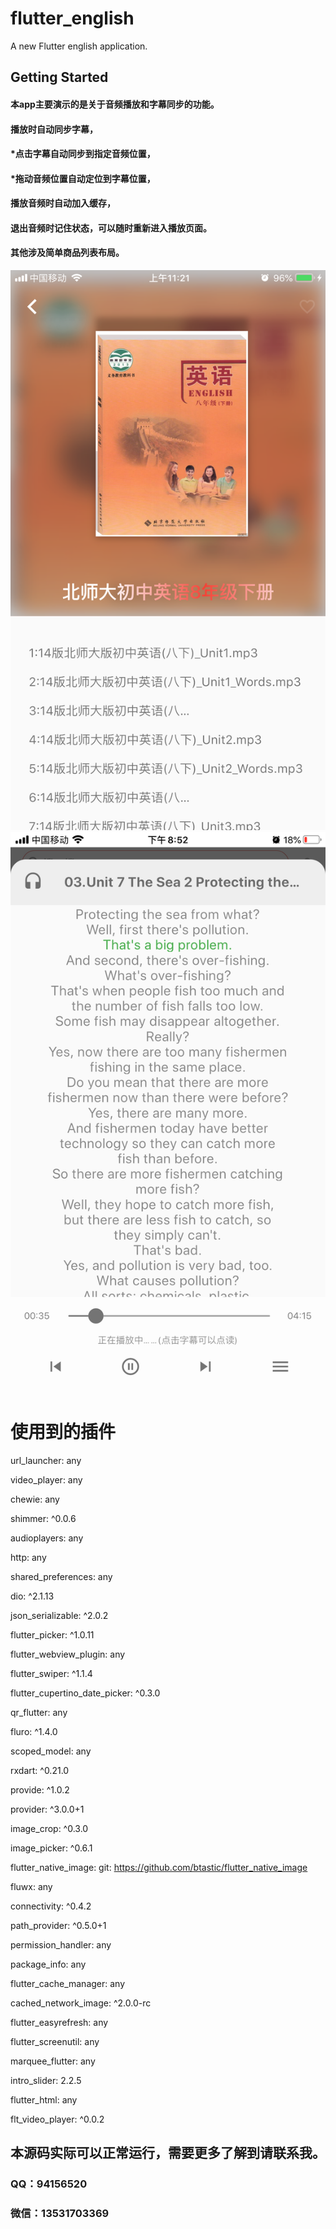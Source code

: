 # flutter_english

A new Flutter english application.

## Getting Started
#### 本app主要演示的是关于音频播放和字幕同步的功能。
#### 播放时自动同步字幕，
#### *点击字幕自动同步到指定音频位置，
#### *拖动音频位置自动定位到字幕位置，
#### 播放音频时自动加入缓存，
#### 退出音频时记住状态，可以随时重新进入播放页面。
#### 其他涉及简单商品列表布局。


![github](https://github.com/xiebaoxin/flutter_english/blob/master/images/IMG_1198.PNG "github")
![github](https://github.com/xiebaoxin/flutter_english/blob/master/images/1199.png "github")


# 使用到的插件
  url_launcher: any
  
  video_player: any
  
  chewie: any
  
  shimmer: ^0.0.6
  
  audioplayers: any
  
  http: any
  
  shared_preferences: any
  
  dio: ^2.1.13
  
  json_serializable: ^2.0.2
  
  flutter_picker: ^1.0.11
  
  flutter_webview_plugin: any
  
  flutter_swiper: ^1.1.4
  
  flutter_cupertino_date_picker: ^0.3.0
  
  qr_flutter: any
  
  fluro: ^1.4.0
  
  scoped_model: any
  
  rxdart: ^0.21.0
  
  provide: ^1.0.2
  
  provider: ^3.0.0+1

  image_crop: ^0.3.0
  
  image_picker: ^0.6.1
  
  flutter_native_image:
    git: https://github.com/btastic/flutter_native_image

  fluwx: any
  
  connectivity: ^0.4.2

  path_provider: ^0.5.0+1
  
  permission_handler: any
  
  package_info: any

  flutter_cache_manager: any
  
  cached_network_image: ^2.0.0-rc

  flutter_easyrefresh: any
  
  flutter_screenutil: any
  
  marquee_flutter: any
  
  intro_slider: 2.2.5

  flutter_html: any
  
  flt_video_player: ^0.0.2

## 本源码实际可以正常运行，需要更多了解到请联系我。
### QQ：94156520
### 微信：13531703369
